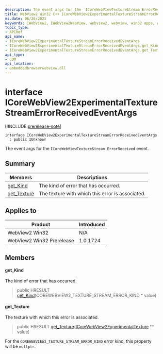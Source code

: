 ```yaml
---
description: The event args for the `ICoreWebViewTextureStream ErrorReceived` event.
title: WebView2 Win32 C++ ICoreWebView2ExperimentalTextureStreamErrorReceivedEventArgs
ms.date: 06/26/2025
keywords: IWebView2, IWebView2WebView, webview2, webview, win32 apps, win32, edge, ICoreWebView2, ICoreWebView2Controller, browser control, edge html, ICoreWebView2ExperimentalTextureStreamErrorReceivedEventArgs
topic_type: 
- APIRef
api_name:
- ICoreWebView2ExperimentalTextureStreamErrorReceivedEventArgs
- ICoreWebView2ExperimentalTextureStreamErrorReceivedEventArgs.get_Kind
- ICoreWebView2ExperimentalTextureStreamErrorReceivedEventArgs.get_Texture
api_type:
- COM
api_location:
- embeddedbrowserwebview.dll
---
```


# interface ICoreWebView2ExperimentalTextureStreamErrorReceivedEventArgs

[!INCLUDE [prerelease-note](../includes/prerelease-note.md)]

```
interface ICoreWebView2ExperimentalTextureStreamErrorReceivedEventArgs
  : public IUnknown
```

The event args for the `ICoreWebViewTextureStream ErrorReceived` event.

## Summary

 Members                        | Descriptions
--------------------------------|---------------------------------------------
[get_Kind](#get_kind) | The kind of error that has occurred.
[get_Texture](#get_texture) | The texture with which this error is associated.

## Applies to

Product                         | Introduced
--------------------------------|---------------------------------------------
WebView2 Win32            |    N/A
WebView2 Win32 Prerelease |    1.0.1724

## Members

#### get_Kind

The kind of error that has occurred.

> public HRESULT [get_Kind](#get_kind)(COREWEBVIEW2_TEXTURE_STREAM_ERROR_KIND * value)

#### get_Texture

The texture with which this error is associated.

> public HRESULT [get_Texture](#get_texture)([ICoreWebView2ExperimentalTexture](icorewebview2experimentaltexture.md#icorewebview2experimentaltexture) ** value)

For the `COREWEBVIEW2_TEXTURE_STREAM_ERROR_KIND` error kind, this property will be `nullptr`.

